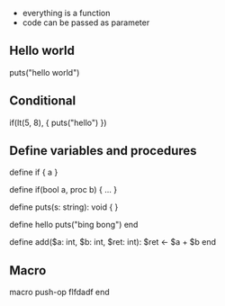 - everything is a function
- code can be passed as parameter

## Hello world
puts("hello world")

## Conditional
if(lt(5, 8), {
    puts("hello")
})

## Define variables and procedures
<!-- define("if", {

} -->
define if {
    a
}

define if(bool a, proc b) {
    ...
}

define puts(s: string): void {
}


define hello
    puts("bing bong")
end

define add($a: int, $b: int, $ret: int):
    $ret <- $a + $b
end



## Macro 

macro push-op
    flfdadf
end
